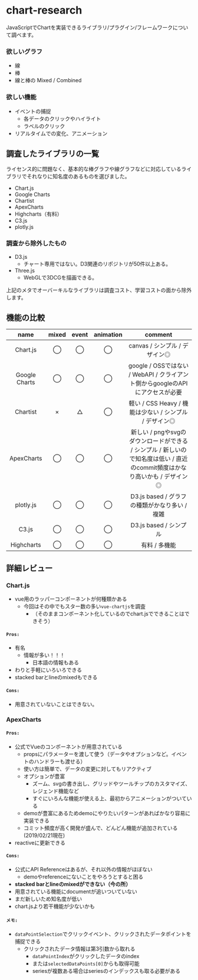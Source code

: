 # chart-research

JavaScriptでChartを実装できるライブラリ/プラグイン/フレームワークについて調べます。

### 欲しいグラフ

- 線
- 棒
- 線と棒の Mixed / Combined

### 欲しい機能

- イベントの捕捉
  - 各データのクリックやハイライト
  - ラベルのクリック
- リアルタイムでの変化、アニメーション

## 調査したライブラリの一覧

ライセンス的に問題なく、基本的な棒グラフや線グラフなどに対応しているライブラリでそれなりに知名度のあるものを選びました。

- Chart.js
- Google Charts
- Chartist
- ApexCharts
- Highcharts（有料）
- C3.js
- plotly.js

### 調査から除外したもの

- D3.js
  - チャート専用ではない。D3関連のリポジトリが50件以上ある。
- Three.js
  - WebGLで3DCGを描画できる。

上記のメタでオーバーキルなライブラリは調査コスト、学習コストの面から除外します。

## 機能の比較

|name|mixed|event|animation|comment|
|:--:|:---:|:---:|:-----:|:--:|
|Chart.js|◯|◯|◯|canvas / シンプル / デザイン◎|
|Google Charts|◯|◯|◯|google / OSSではない / WebAPI / クライアント側からgoogleのAPIにアクセスが必要|
|Chartist|×|△|◯|軽い / CSS Heavy / 機能は少ない / シンプル / デザイン◎|
|ApexCharts|◯|◯|◯|新しい / pngやsvgのダウンロードができる / シンプル / 新しいので知名度は低い / 直近のcommit頻度はかなり高いかも / デザイン◎|
|plotly.js|◯|◯|◯|D3.js based / グラフの種類がかなり多い / 複雑 |
|C3.js|◯|◯|◯|D3.js based / シンプル|
|Highcharts|◯|◯|◯|有料 / 多機能|

## 詳細レビュー

### Chart.js

- vue用のラッパーコンポーネントが何種類かある
  - 今回はその中でもスター数の多い`vue-chartjs`を調査
    - （そのままコンポーネント化しているのでchart.jsでできることはできそう）

#### `Pros:`

- 有名
  - 情報が多い！！！
    - 日本語の情報もある
- わりと手軽にいろいろできる
- stacked barとlineのmixedもできる

#### `Cons:`

- 用意されていないことはできない。

### ApexCharts

#### `Pros:`

- 公式でVueのコンポーネントが用意されている
  - propsにパラメーターを渡して使う（データやオプションなど。イベントのハンドラーも渡せる）
  - 使い方は簡単で、データの変更に対してもリアクティブ
  - オプションが豊富
    - ズーム、svgの書き出し、グリッドやツールチップのカスタマイズ、レジェンド機能など
    - すぐにいろんな機能が使える上、最初からアニメーションがついている
  - demoが豊富にあるためdemoにやりたいパターンがあればかなり容易に実装できる
  - コミット頻度が高く開発が盛んで、どんどん機能が追加されている(2019/02/21現在)
- reactiveに更新できる

#### `Cons:`

- 公式にAPI Referenceはあるが、それ以外の情報がほぼない
  - demoやreferenceにないことをやろうとすると困る
- **stacked barとlineのmixedができない（今の所）**
- 用意されている機能にdocumentが追いついていない
- まだ新しいため知名度が低い
- chart.jsより若干機能が少ないかも

#### `メモ:`

- `dataPointSelection`でクリックイベント、クリックされたデータポイントを捕捉できる
  - クリックされたデータ情報は第3引数から取れる
    - `dataPointIndex`がクリックしたデータのindex
    - または`selectedDataPoints[0]`からも取得可能
    - seriesが複数ある場合はseriesのインデックスも取る必要がある
